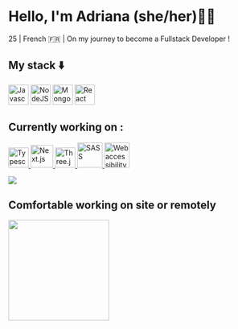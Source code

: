 # Hello, I'm Adriana (she/her)👋🏼

25  |  French 🇫🇷 | On my journey to become a Fullstack Developer !

## My stack ⬇️

<p align="left">
<img src="https://res.cloudinary.com/dsbxyd6o2/image/upload/v1660243596/JavaScript-logo_sg9hgf.png" alt="Javascript" height="40">
    
<img src="https://res.cloudinary.com/dsbxyd6o2/image/upload/v1660244283/NodeJS_l1hgv3.png" alt="NodeJS" height="40">

<img src="https://res.cloudinary.com/dsbxyd6o2/image/upload/v1660244752/mongodb_llincu.svg" alt="MongoDB" height="40">

<img src="https://res.cloudinary.com/dsbxyd6o2/image/upload/v1660244334/React-icon.svg_m2shuj.png" alt="React" height="40">
</p>



## Currently working on :
 
<p align="left">
    
<a href="https://www.typescriptlang.org/" target="_blank">
<img src="https://res.cloudinary.com/dsbxyd6o2/image/upload/v1664305155/ts_logo_o1wbbf.png" alt="Typescript" height="40"/>
</a>
    
<a href="https://beta.nextjs.org/docs" target="_blank">
<img src="https://res.cloudinary.com/dsbxyd6o2/image/upload/v1667387459/nextjs-boilerplate-logo_uz1rlg.png" alt="Next.js" height="45"/>
</a>
    
    
<a href="https://developer.mozilla.org/en-US/docs/Glossary/Three_js" target="_blank">
    <img src="https://res.cloudinary.com/dsbxyd6o2/image/upload/v1660246358/three_zbzoit.png" alt="Three.js" height="40"/>
</a>



<a href="https://sass-lang.com/" target="_blank">
    <img src="https://res.cloudinary.com/dsbxyd6o2/image/upload/v1660246961/sass_grsuqp.png" alt="SASS" height="50"/>
</a>

<a href="https://developer.mozilla.org/en-US/docs/Web/Accessibility" target="_blank">
    <img src="https://res.cloudinary.com/dsbxyd6o2/image/upload/v1660247637/Accessibility-Logo-removebg-preview_m7dnhk.png" alt="Web accessibility" height="50"/>
</a>

</p>

<img src="https://github-readme-stats.vercel.app/api/top-langs/?amolinalopez=voyager19878"/>


## Comfortable working on site or remotely

 <img width=200px src="https://res.cloudinary.com/dsbxyd6o2/image/upload/v1667387745/Capture_d_e%CC%81cran_2022-11-02_a%CC%80_11.31.17_k7yhu0-removebg-preview_odwj4k.png"/>   
 
 
